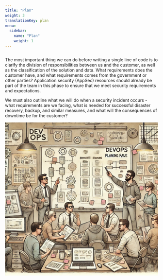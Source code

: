 ```yaml
---
title: "Plan"
weight: 3
translationKey: plan
menu:
  sidebar:
    name: "Plan"
    weight: 1
---
```

<div class="row category-into">
    <div class="column">
        <p>
            The most important thing we can do before writing a single line of code is to clarify the division of responsibilities between us and the customer, as well as the classification of the solution and data. What requirements does the customer have, and what requirements comes from the government or other parties? Application security (AppSec) resources should already be part of the team in this phase to ensure that we meet security requirements and expectations.
        </p>
        <p>
            We must also outline what we will do when a security incident occurs - what requirements are we facing, what is needed for successful disaster recovery, backup, and similar measures, and what will the consequences of downtime be for the customer?
        </p>
    </div>
    <div class="column">
        <img src="./p_planning.png" />
    </div>
</div>

